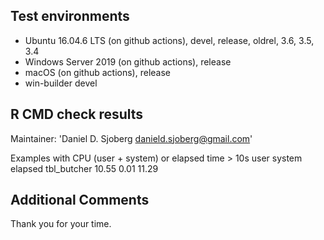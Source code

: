 ## Test environments
* Ubuntu 16.04.6 LTS (on github actions), devel, release, oldrel, 3.6, 3.5, 3.4
* Windows Server 2019 (on github actions), release
* macOS (on github actions), release
* win-builder devel

## R CMD check results
Maintainer: 'Daniel D. Sjoberg <danield.sjoberg@gmail.com>'

Examples with CPU (user + system) or elapsed time > 10s
             user system elapsed
tbl_butcher 10.55   0.01   11.29

## Additional Comments

Thank you for your time.
